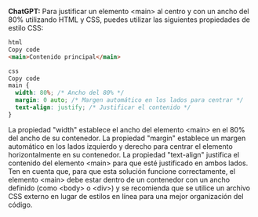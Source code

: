 **ChatGPT:**
Para justificar un elemento &lt;main&gt; al centro y con un ancho del 80% utilizando HTML y CSS, puedes utilizar las siguientes propiedades de estilo CSS:
```html
html
Copy code
<main>Contenido principal</main>
```
```css
css
Copy code
main {
  width: 80%; /* Ancho del 80% */
  margin: 0 auto; /* Margen automático en los lados para centrar */
  text-align: justify; /* Justificar el contenido */
}
```
La propiedad "width" establece el ancho del elemento &lt;main&gt; en el 80% del ancho de su contenedor. La propiedad "margin" establece un margen automático en los lados izquierdo y derecho para centrar el elemento horizontalmente en su contenedor. La propiedad "text-align" justifica el contenido del elemento &lt;main&gt; para que esté justificado en ambos lados.
Ten en cuenta que, para que esta solución funcione correctamente, el elemento &lt;main&gt; debe estar dentro de un contenedor con un ancho definido (como &lt;body&gt; o &lt;div&gt;) y se recomienda que se utilice un archivo CSS externo en lugar de estilos en línea para una mejor organización del código.
